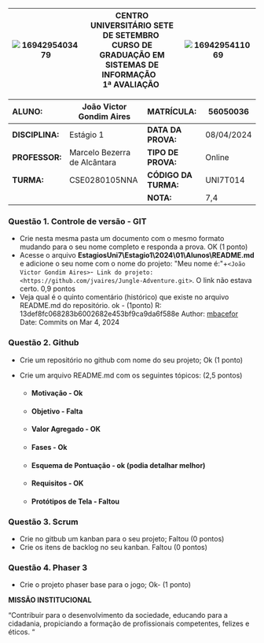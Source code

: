| ![1694295403479](image/1694295403479.png) | **CENTRO UNIVERSITÁRIO SETE DE SETEMBRO**  <br />CURSO DE GRADUAÇÃO EM SISTEMAS DE INFORMAÇÃO   <br />1ª AVALIAÇÃO  | ![1694295411069](image/1694295411069.png) |
| --------------------------------------- | ------------------------------------------------------------------------------------------------------------------------------------- | --------------------------------------- |

| **ALUNO:**      | João Victor Gondim Aires     | **MATRÍCULA:**       | 56050036   |
| :-------------------- | ----------------------------- | :-------------------------- | ---------- |
| **DISCIPLINA:** | Estágio 1                    | **DATA DA PROVA:**    | 08/04/2024 |
| **PROFESSOR:**  | Marcelo Bezerra de Alcântara | **TIPO DE PROVA:**    | Online     |
| **TURMA:**      | CSE0280105NNA                 | **CÓDIGO DA TURMA:** | UNI7T014   |
|                       |                               | **NOTA:**             | 7,4 |

### **Questão 1.** Controle de versão - GIT

- Crie nesta mesma pasta um documento com o mesmo formato mudando para o seu nome completo e responda a prova. OK (1 ponto)
- Acesse o arquivo **EstagiosUni7\Estagio1\2024\01\Alunos\README.md** e adicione o seu nome com o nome do projeto: "Meu nome é:"+`<João Victor Gondim Aires>`-` Link do projeto:<https://github.com/jvaires/Jungle-Adventure.git>`. O link não estava certo. 0,9 pontos
- Veja qual é o quinto comentário (histórico) que existe no arquivo README.md do repositório. ok - (1ponto)
  R:  13def8fc068283b6002682e453bf9ca9da6f588e
  Author: [mbacefor](https://github.com/mbacefor/estagio1/commits?author=mbacefor)
  Date:  Commits on Mar 4, 2024

### **Questão 2.** Github

- Crie um repositório no github com nome do seu projeto; Ok (1 ponto)
- Crie um arquivo README.md com os seguintes tópicos:  (2,5 pontos)

  - #### Motivação - Ok
  - #### Objetivo - Falta
  - #### Valor Agregado - OK
  - #### Fases - Ok
  - #### Esquema de Pontuação - ok (podia detalhar melhor)
  - #### Requisitos - OK
  - #### Protótipos de Tela - Faltou

### **Questão 3.** Scrum

- Crie no gitbub um kanban para o seu projeto;  Faltou (0 pontos)
- Crie os itens de backlog no seu kanban. Faltou (0 pontos)

### **Questão 4.** Phaser 3

* Crie o projeto phaser base para o jogo; Ok- (1 ponto)

**MISSÃO INSTITUCIONAL**

“Contribuir para o desenvolvimento da sociedade, educando para a cidadania, propiciando a formação de profissionais competentes, felizes e éticos. “
